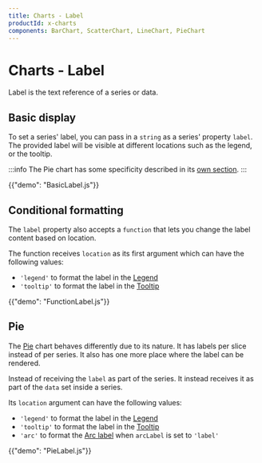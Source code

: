 ```yaml
---
title: Charts - Label
productId: x-charts
components: BarChart, ScatterChart, LineChart, PieChart
---
```


# Charts - Label

<p class="description">Label is the text reference of a series or data.</p>

## Basic display

To set a series' label, you can pass in a `string` as a series' property `label`.
The provided label will be visible at different locations such as the legend, or the tooltip.

:::info
The Pie chart has some specificity described in its [own section](#pie).
:::

{{"demo": "BasicLabel.js"}}

## Conditional formatting

The `label` property also accepts a `function` that lets you change the label content based on location.

The function receives `location` as its first argument which can have the following values:

- `'legend'` to format the label in the [Legend](/x/react-charts/legend/)
- `'tooltip'` to format the label in the [Tooltip](/x/react-charts/tooltip/)

{{"demo": "FunctionLabel.js"}}

## Pie

The [Pie](/x/react-charts/pie/) chart behaves differently due to its nature.
It has labels per slice instead of per series.
It also has one more place where the label can be rendered.

Instead of receiving the `label` as part of the series.
It instead receives it as part of the `data` set inside a series.

Its `location` argument can have the following values:

- `'legend'` to format the label in the [Legend](/x/react-charts/legend/)
- `'tooltip'` to format the label in the [Tooltip](/x/react-charts/tooltip/)
- `'arc'` to format the [Arc label](/x/react-charts/pie/#labels) when `arcLabel` is set to `'label'`

{{"demo": "PieLabel.js"}}
